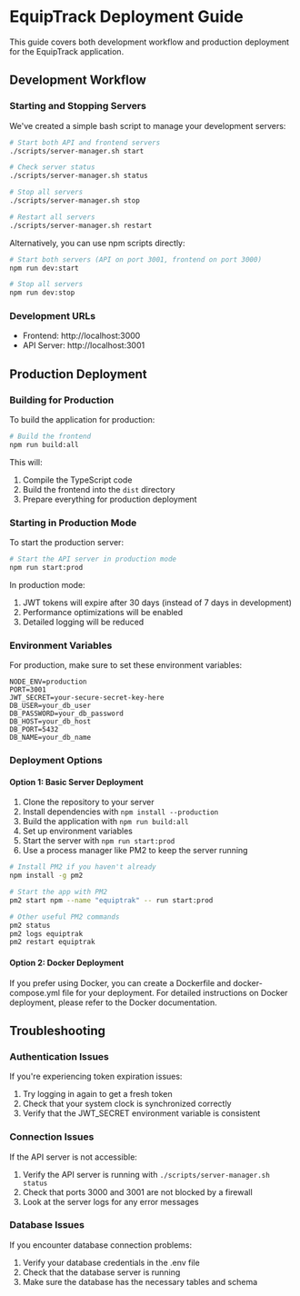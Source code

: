 # EquipTrack Deployment Guide

This guide covers both development workflow and production deployment for the EquipTrack application.

## Development Workflow

### Starting and Stopping Servers

We've created a simple bash script to manage your development servers:

```bash
# Start both API and frontend servers
./scripts/server-manager.sh start

# Check server status
./scripts/server-manager.sh status

# Stop all servers
./scripts/server-manager.sh stop

# Restart all servers
./scripts/server-manager.sh restart
```

Alternatively, you can use npm scripts directly:

```bash
# Start both servers (API on port 3001, frontend on port 3000)
npm run dev:start

# Stop all servers
npm run dev:stop
```

### Development URLs

- Frontend: http://localhost:3000
- API Server: http://localhost:3001

## Production Deployment

### Building for Production

To build the application for production:

```bash
# Build the frontend
npm run build:all
```

This will:
1. Compile the TypeScript code
2. Build the frontend into the `dist` directory
3. Prepare everything for production deployment

### Starting in Production Mode

To start the production server:

```bash
# Start the API server in production mode
npm run start:prod
```

In production mode:
1. JWT tokens will expire after 30 days (instead of 7 days in development)
2. Performance optimizations will be enabled
3. Detailed logging will be reduced

### Environment Variables

For production, make sure to set these environment variables:

```
NODE_ENV=production
PORT=3001
JWT_SECRET=your-secure-secret-key-here
DB_USER=your_db_user
DB_PASSWORD=your_db_password
DB_HOST=your_db_host
DB_PORT=5432
DB_NAME=your_db_name
```

### Deployment Options

#### Option 1: Basic Server Deployment

1. Clone the repository to your server
2. Install dependencies with `npm install --production`
3. Build the application with `npm run build:all`
4. Set up environment variables
5. Start the server with `npm run start:prod`
6. Use a process manager like PM2 to keep the server running

```bash
# Install PM2 if you haven't already
npm install -g pm2

# Start the app with PM2
pm2 start npm --name "equiptrak" -- run start:prod

# Other useful PM2 commands
pm2 status
pm2 logs equiptrak
pm2 restart equiptrak
```

#### Option 2: Docker Deployment

If you prefer using Docker, you can create a Dockerfile and docker-compose.yml file for your deployment.
For detailed instructions on Docker deployment, please refer to the Docker documentation.

## Troubleshooting

### Authentication Issues

If you're experiencing token expiration issues:

1. Try logging in again to get a fresh token
2. Check that your system clock is synchronized correctly
3. Verify that the JWT_SECRET environment variable is consistent

### Connection Issues

If the API server is not accessible:

1. Verify the API server is running with `./scripts/server-manager.sh status`
2. Check that ports 3000 and 3001 are not blocked by a firewall
3. Look at the server logs for any error messages

### Database Issues

If you encounter database connection problems:

1. Verify your database credentials in the .env file
2. Check that the database server is running
3. Make sure the database has the necessary tables and schema 